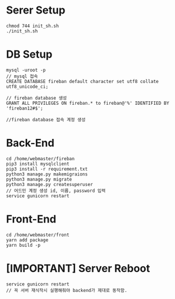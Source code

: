 # Serer Setup

```
chmod 744 init_sh.sh
./init_sh.sh
```

# DB Setup
```
mysql -uroot -p
// mysql 접속
CREATE DATABASE fireban default character set utf8 collate utf8_unicode_ci;

// fireban database 생성
GRANT ALL PRIVILEGES ON fireban.* to fireban@'%' IDENTIFIED BY 'fireban12#$';

//fireban database 접속 계정 생성
```

# Back-End
```
cd /home/webmaster/fireban
pip3 install mysqlclient
pip3 install -r requirement.txt
python3 manage.py makemigraions
python3 manage.py migrate
python3 manage.py createsuperuser
// 어드민 계정 생성 id, 이름, password 입력
service gunicorn restart
```

# Front-End
```
cd /home/webmaster/front
yarn add package
yarn build -p
```


# [IMPORTANT] Server Reboot
```
service gunicorn restart
// 꼭 서버 재식작시 실행해줘야 backend가 제대로 동작함.
```
